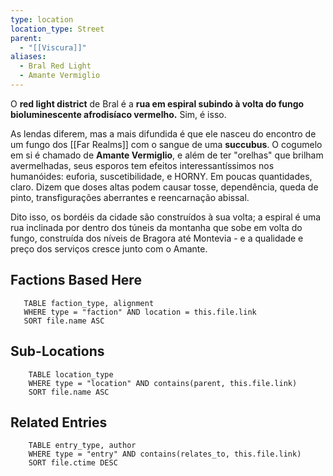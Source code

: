 ```yaml
---
type: location
location_type: Street
parent:
  - "[[Viscura]]"
aliases:
  - Bral Red Light
  - Amante Vermiglio
---
```

O **red light district** de Bral é a **rua em espiral subindo à volta do fungo bioluminescente afrodisíaco vermelho.** 
Sim, é isso. 

As lendas diferem, mas a mais difundida é que ele nasceu do encontro de um fungo dos [[Far Realms]] com o sangue de uma **succubus**. O cogumelo em si é chamado de **Amante Vermiglio**, e além de ter "orelhas" que brilham avermelhadas, seus esporos tem efeitos interessantíssimos nos humanóides: euforia, suscetibilidade, e HORNY. Em poucas quantidades, claro. Dizem que doses altas podem causar tosse, dependência, queda de pinto,  transfigurações aberrantes e reencarnação abissal.

Dito isso, os bordéis da cidade são construídos à sua volta; a espiral é uma rua inclinada por dentro dos túneis da montanha que sobe em volta do fungo, construída dos níveis de Bragora até Montevia - e a qualidade e preço dos serviços cresce junto com o Amante. 

<!-- DYNAMIC:related-entries -->

## Factions Based Here

 ```dataview
    TABLE faction_type, alignment
    WHERE type = "faction" AND location = this.file.link
    SORT file.name ASC
 ```

## Sub-Locations

```dataview
    TABLE location_type
    WHERE type = "location" AND contains(parent, this.file.link)
    SORT file.name ASC
```

## Related Entries

```dataview
    TABLE entry_type, author
    WHERE type = "entry" AND contains(relates_to, this.file.link)
    SORT file.ctime DESC
```

<!-- /DYNAMIC -->
